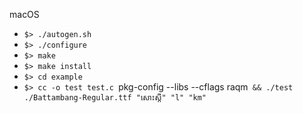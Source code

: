 macOS

* `$> ./autogen.sh`
* `$> ./configure`
* `$> make`
* `$> make install`
* `$> cd example`
* `$> cc -o test test.c `pkg-config --libs --cflags raqm` && ./test ./Battambang-Regular.ttf "សោះស្តី" "l" "km"`